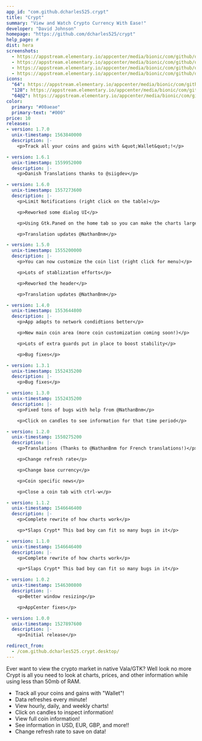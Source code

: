 ```yaml
---
app_id: "com.github.dcharles525.crypt"
title: "Crypt"
summary: "View and Watch Crypto Currency With Ease!"
developer: "David Johnson"
homepage: "https://github.com/dcharles525/crypt"
help_page: #
dist: hera
screenshots:
  - https://appstream.elementary.io/appcenter/media/bionic/com/github/dcharles525.crypt/18D9AD1DE4A5BF753A2B220DA2D686B1/screenshots/image-1_orig.png
  - https://appstream.elementary.io/appcenter/media/bionic/com/github/dcharles525.crypt/18D9AD1DE4A5BF753A2B220DA2D686B1/screenshots/image-2_orig.png
  - https://appstream.elementary.io/appcenter/media/bionic/com/github/dcharles525.crypt/18D9AD1DE4A5BF753A2B220DA2D686B1/screenshots/image-3_orig.png
  - https://appstream.elementary.io/appcenter/media/bionic/com/github/dcharles525.crypt/18D9AD1DE4A5BF753A2B220DA2D686B1/screenshots/image-4_orig.png
icons:
  "64": https://appstream.elementary.io/appcenter/media/bionic/com/github/dcharles525.crypt/18D9AD1DE4A5BF753A2B220DA2D686B1/icons/64x64/com.github.dcharles525.crypt_com.github.dcharles525.crypt.png
  "128": https://appstream.elementary.io/appcenter/media/bionic/com/github/dcharles525.crypt/18D9AD1DE4A5BF753A2B220DA2D686B1/icons/128x128/com.github.dcharles525.crypt_com.github.dcharles525.crypt.png
  "64@2": https://appstream.elementary.io/appcenter/media/bionic/com/github/dcharles525.crypt/18D9AD1DE4A5BF753A2B220DA2D686B1/icons/64x64@2/com.github.dcharles525.crypt_com.github.dcharles525.crypt.png
color:
  primary: "#00aeae"
  primary-text: "#000"
price: 10
releases:
- version: 1.7.0
  unix-timestamp: 1563840000
  description: |-
    <p>Track all your coins and gains with &quot;Wallet&quot;!</p>

- version: 1.6.1
  unix-timestamp: 1559952000
  description: |-
    <p>Danish Translations thanks to @siigdev</p>

- version: 1.6.0
  unix-timestamp: 1557273600
  description: |-
    <p>Limit Notifications (right click on the table)</p>

    <p>Reworked some dialog UI</p>

    <p>Using Gtk.Paned on the home tab so you can make the charts larger</p>

    <p>Translation updates @NathanBnm</p>

- version: 1.5.0
  unix-timestamp: 1555200000
  description: |-
    <p>You can now customize the coin list (right click for menu)</p>

    <p>Lots of stablization efforts</p>

    <p>Reworked the header</p>

    <p>Translation updates @NathanBnm</p>

- version: 1.4.0
  unix-timestamp: 1553644800
  description: |-
    <p>App adapts to network condidtions better</p>

    <p>New main coin area (more coin customization coming soon!)</p>

    <p>Lots of extra guards put in place to boost stability</p>

    <p>Bug fixes</p>

- version: 1.3.1
  unix-timestamp: 1552435200
  description: |-
    <p>Bug fixes</p>

- version: 1.3.0
  unix-timestamp: 1552435200
  description: |-
    <p>Fixed tons of bugs with help from @NathanBnm</p>

    <p>Click on candles to see information for that time period</p>

- version: 1.2.0
  unix-timestamp: 1550275200
  description: |-
    <p>Translations (Thanks to @NathanBnm for French translations!)</p>

    <p>Change refresh rate</p>

    <p>Change base currency</p>

    <p>Coin specific news</p>

    <p>Close a coin tab with ctrl-w</p>

- version: 1.1.2
  unix-timestamp: 1546646400
  description: |-
    <p>Complete rewrite of how charts work</p>

    <p>*Slaps Crypt* This bad boy can fit so many bugs in it</p>

- version: 1.1.0
  unix-timestamp: 1546646400
  description: |-
    <p>Complete rewrite of how charts work</p>

    <p>*Slaps Crypt* This bad boy can fit so many bugs in it</p>

- version: 1.0.2
  unix-timestamp: 1546300800
  description: |-
    <p>Better window resizing</p>

    <p>AppCenter fixes</p>

- version: 1.0.0
  unix-timestamp: 1527897600
  description: |-
    <p>Initial release</p>

redirect_from:
  - /com.github.dcharles525.crypt.desktop/
---
```

<p>Ever want to view the crypto market in native Vala/GTK? Well look no more Crypt is all you need to look at charts, prices, and other information while using less than 50mb of RAM.</p>
<ul>
  <li>Track all your coins and gains with &quot;Wallet&quot;!</li>
  <li>Data refreshes every minute!</li>
  <li>View hourly, daily, and weekly charts!</li>
  <li>Click on candles to inspect information!</li>
  <li>View full coin information!</li>
  <li>See information in USD, EUR, GBP, and more!!</li>
  <li>Change refresh rate to save on data!</li>
</ul>

